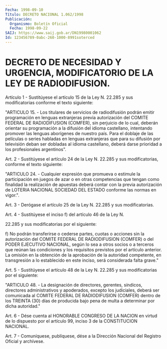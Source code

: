 ```yaml
---
Fecha: 1998-09-10
Título: DECRETO NACIONAL 1.062/1998
Publicación:
  Organismo: Boletín Oficial
  Fecha: 1998-09-22
SAIJ: https://www.saij.gob.ar/DN19980001062
Id: 123456789-0abc-260-1000-8991soterced
---
```

# DECRETO DE NECESIDAD Y URGENCIA, MODIFICATORIO DE LA LEY DE RADIODIFUSION.

<a id="1"></a>
Artículo  1 - Sustitúyese el artículo 15 de la Ley N. 22.285 y sus modificatorias conforme el texto siguiente:

"ARTICULO 15.  - Los titulares de servicios de radiodifusión podrán emitir programación  en lenguas extranjeras previa autorización del COMITE FEDERAL DE RADIODIFUSION (COMFER), sin perjuicio de lo cual, deberán  orientar  su  programación    a  la  difusión  del  idioma castellano, intentando promover las lenguas  aborígenes  de nuestro país. Para el doblaje de las películas o series habladas en lenguas extranjeras que para su difusión por televisión deban ser  dobladas al  idioma  castellano,  deberá darse prioridad a los profesionales argentinos".

<a id="2"></a>
Art. 2 - Sustitúyese el artículo  24  de  la  Ley N. 22.285  y sus modificatorias, conforme el texto siguiente:

"ARTICULO  24.  -  Cualquier  expresión  que promueva o estimule la participación en juegos de azar o en otras  competencias que tengan como  finalidad  la realización de apuestas deberá  contar  con  la previa  autorización   de  LOTERIA  NACIONAL  SOCIEDAD  DEL  ESTADO conforme las normas en vigor.".

<a id="3"></a>
Art.  3  - Derógase el artículo  25  de  la  Ley  N. 22.285  y  sus modificatorias.

<a id="4"></a>
Art. 4 - Sustitúyese  el  inciso  f) del artículo 46 de la Ley N.

22.285 y sus modificatorias por el siguiente:

f) No podrán transferirse o cederse  partes,  cuotas o acciones sin la autorización del COMITE FEDERAL DE RADIODIFUSION  (COMFER) o del PODER EJECUTIVO NACIONAL, según lo sea a otros socios  o a terceros que  reúnan  las  condiciones  y  los  requisitos previstos por  el artículo anterior. La omisión en la obtención  de  la aprobación de la autoridad competente, en transgresión a lo establecido  en  este inciso, será considerada falta grave."

<a id="5"></a>
Art.  5  -  Sustitúyese  el  artículo  48 de la Ley N. 22.285 y sus modificatorias por el siguiente:

"ARTICULO 48. - La designación de directores,  gerentes,  síndicos, directores  administrativos  y  apoderados, excepto los judiciales, deberá ser comunicada al COMITE FEDERAL  DE  RADIODIFUSION (COMFER) dentro de los TREINTA (30) días de producida bajo  pena  de multa a determinar por dicha autoridad."

<a id="6"></a>
Art.  6 - Dése cuenta al HONORABLE CONGRESO DE LA NACION en  virtud de lo dispuesto  por  el  artículo  99, inciso 3 de la CONSTITUCION NACIONAL.

<a id="7"></a>
Art. 7 - Comuníquese, publíquese, dése  a la Dirección Nacional del Registro  Oficial y archívese.
